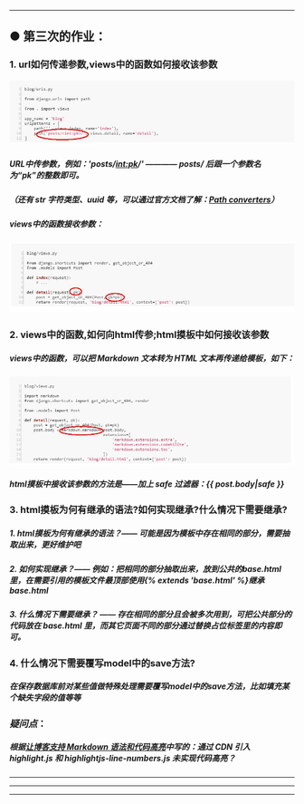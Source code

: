 
---
## ● 第三次的作业：
### 1. url如何传递参数,views中的函数如何接收该参数
![url传参数的说明图](IMG/url.jpg)
##### URL中传参数，例如：'posts/<int:pk>/' ———— posts/ 后跟一个参数名为“pk”的整数即可。
##### （还有 str 字符类型、uuid 等，可以通过官方文档了解：[Path converters](https://docs.djangoproject.com/en/2.2/topics/http/urls/#path-converters)）
    
##### views中的函数接收参数：
![views.py接收参数的写法](IMG/views.jpg)
### 2. views中的函数,如何向html传参;html摸板中如何接收该参数
##### views中的函数，可以把 Markdown 文本转为 HTML 文本再传递给模板，如下：
![Markdow文本转为HTML](IMG/markdown1.jpg)
##### html摸板中接收该参数的方法是——加上 safe 过滤器：{{ post.body|safe }}
### 3. html摸板为何有继承的语法?如何实现继承?什么情况下需要继承?
##### 1. html摸板为何有继承的语法？—— 可能是因为模板中存在相同的部分，需要抽取出来，更好维护吧
##### 2. 如何实现继承？—— 例如：把相同的部分抽取出来，放到公共的base.html里，在需要引用的模板文件最顶部使用{% extends 'base.html' %}继承 base.html
##### 3. 什么情况下需要继承？ —— 存在相同的部分且会被多次用到，可把公共部分的代码放在 base.html 里，而其它页面不同的部分通过替换占位标签里的内容即可。
### 4. 什么情况下需要覆写model中的save方法?
##### 在保存数据库前对某些值做特殊处理需要覆写model中的save方法，比如填充某个缺失字段的值等等
### *疑问点*：
#####  根据[让博客支持 Markdown 语法和代码高亮](https://www.zmrenwu.com/courses/hellodjango-blog-tutorial/materials/67/)中写的：通过 CDN 引入 highlight.js 和 highlightjs-line-numbers.js 未实现代码高亮？

---
***
___
